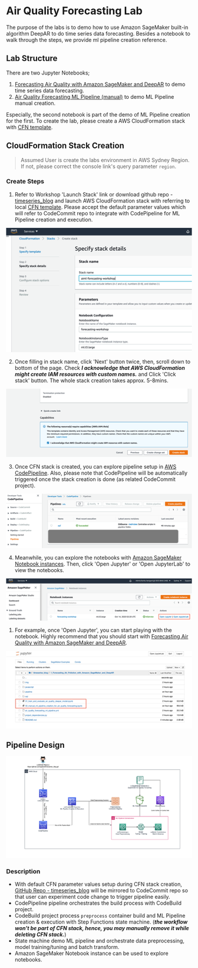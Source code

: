 # Air Quality Forecasting Lab

The purpose of the labs is to demo how to use Amazon SageMaker built-in algorithm DeepAR to do time series data forecasting. Besides a notebook to walk through the steps, we provide ml pipeline creation reference.

## Lab Structure
There are two Jupyter Notebooks;  
1. [Forecasting Air Quality with Amazon SageMaker and DeepAR](./01_train_and_evaluate_air_quality_deepar_model.ipynb) to demo time series data forecasting.
2. [Air Quality Forecasting ML Pipeline (manual)](./02_manual_ml_pipeline_creation_for_air_quality_forecasting.ipynb) to demo ML Pipeline manual creation.

Especially, the second notebook is part of the demo of ML Pipeline creation for the first. To create the lab, please create a AWS CloudFormation stack with [CFN template](./air_quality_forecasting_ml_pipeline.yml).
 
## CloudFormation Stack Creation

> Assumed User is create the labs environment in AWS Sydney Region. If not, please correct the console link's query parameter `region`.

### Create Steps 

1. Refer to Workshop 'Launch Stack' link or download github repo - [timeseries_blog](https://github.com/glyfnet/timeseries_blog.git) and launch AWS CloudFormation stack with referring to local [CFN template](./air_quality_forecasting_ml_pipeline.yml). Please accept the default parameter values which will refer to CodeCommit repo to integrate with CodePipeline for ML Pipeline creation and execution.

![CloudFormation Stack Parameter Screen](./img/lab_desc_cfn_stack_parameters.png)

2. Once filling in stack name, click 'Next' button twice, then, scroll down to bottom of the page. Check ***I acknowledge that AWS CloudFormation might create IAM resources with custom names.*** and Click 'Click stack' button. The whole stack creation takes approx. 5-8mins.

![CloudFormation Stack Creation Screen](./img/lab_desc_cfn_stack_creation.png)

3. Once CFN stack is created, you can explore pipeline setup in [AWS CodePipeline](https://console.aws.amazon.com/codesuite/codepipeline/pipelines?region=ap-southeast-2). Also, please note that CodePipeline will be automatically triggered once the stack  creation is done (as related CodeCommit project). 

![CodePipeline Console Screen](./img/lab_desc_codepipeline.png)

4. Meanwhile, you can explore the notebooks with [Amazon SageMaker Notebook instances](https://console.aws.amazon.com/sagemaker/home?region=ap-southeast-2#/notebook-instances). Then, click 'Open Jupyter' or 'Open JupyterLab' to view the notebooks.

![Amazon SageMaker Notebook Instances Screen](./img/lab_desc_sagemaker_notebook_instances.png)

1. For example, once 'Open Jupyter', you can start playing with the notebook. Highly recommend that you should start with [Forecasting Air Quality with Amazon SageMaker and DeepAR](./01_train_and_evaluate_air_quality_deepar_model.ipynb).

![Jupyter Notebooks Screen](./img/lab_desc_lab_jupyter_notebooks.png)

## Pipeline Design

![Pipline Design](./img/aqf-ml-pipeline-design.png)

### Description

* With default CFN parameter values setup during CFN stack creation, [GitHub Repo - timeseries_blog](https://github.com/glyfnet/timeseries_blog) will be mirrored to CodeCommit repo so that user can experiment code change to trigger pipeline easily.
* CodePipeline pipeline orchestrates the build process with CodeBuild project.
* CodeBuild project process `preprocess` container build and ML Pipeline creation & execution with Step Functions state machine. (***the workflow won't be part of CFN stack, hence, you may manually remove it while deleting CFN stack.***)
* State machine demo ML pipeline and orchestrate data preprocessing, model training/tuning and batch transform.
* Amazon SageMaker Notebook instance can be used to explore notebooks.